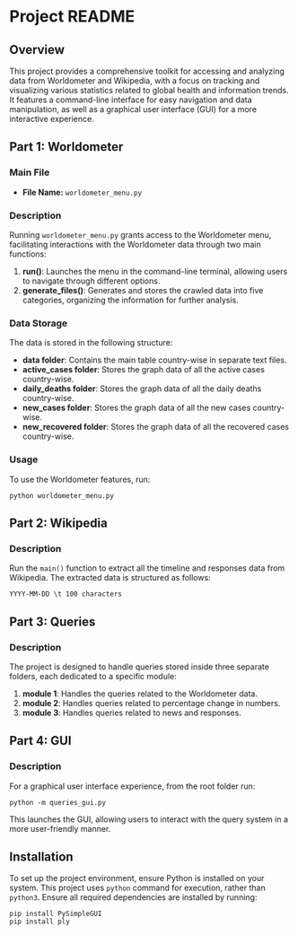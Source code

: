 
# Project README

## Overview

This project provides a comprehensive toolkit for accessing and analyzing data from Worldometer and Wikipedia, with a focus on tracking and visualizing various statistics related to global health and information trends. It features a command-line interface for easy navigation and data manipulation, as well as a graphical user interface (GUI) for a more interactive experience.

## Part 1: Worldometer

### Main File

- **File Name:** `worldometer_menu.py`

### Description

Running `worldometer_menu.py` grants access to the Worldometer menu, facilitating interactions with the Worldometer data through two main functions:

1. **run()**: Launches the menu in the command-line terminal, allowing users to navigate through different options.
2. **generate_files()**: Generates and stores the crawled data into five categories, organizing the information for further analysis.

### Data Storage

The data is stored in the following structure:

- **data folder**: Contains the main table country-wise in separate text files.
- **active_cases folder**: Stores the graph data of all the active cases country-wise.
- **daily_deaths folder**: Stores the graph data of all the daily deaths country-wise.
- **new_cases folder**: Stores the graph data of all the new cases country-wise.
- **new_recovered folder**: Stores the graph data of all the recovered cases country-wise.

### Usage

To use the Worldometer features, run:

```
python worldometer_menu.py
```

## Part 2: Wikipedia

### Description

Run the `main()` function to extract all the timeline and responses data from Wikipedia. The extracted data is structured as follows:

```
YYYY-MM-DD \t 100 characters
```

## Part 3: Queries

### Description

The project is designed to handle queries stored inside three separate folders, each dedicated to a specific module:

1. **module 1**: Handles the queries related to the Worldometer data.
2. **module 2**: Handles queries related to percentage change in numbers.
3. **module 3**: Handles queries related to news and responses.

## Part 4: GUI

### Description

For a graphical user interface experience, from the root folder run:

```
python -m queries_gui.py
```

This launches the GUI, allowing users to interact with the query system in a more user-friendly manner.

## Installation

To set up the project environment, ensure Python is installed on your system. This project uses `python` command for execution, rather than `python3`. Ensure all required dependencies are installed by running:

```
pip install PySimpleGUI
pip install ply
```
